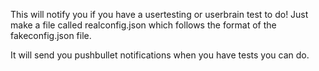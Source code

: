 This will notify you if you have a usertesting or userbrain test to do! Just make a file called realconfig.json which follows the format of the fakeconfig.json file.

It will send you pushbullet notifications when you have tests you can do.
